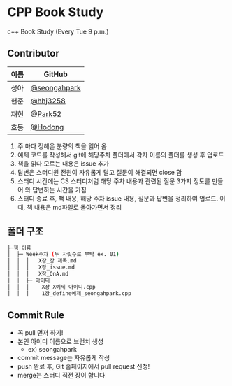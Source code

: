 # CPP Book Study
c++ Book Study (Every Tue 9 p.m.)

## Contributor
|이름|GitHub|
|---|---|
|성아|[@seongahpark](https://github.com/seongahpark)|
|현준|[@hhj3258](https://github.com/hhj3258)|
|재현|[@Park52](https://github.com/Park52)|
|호동|[@Hodong](https://github.com/Hodong)|

1) 주 마다 정해온 분량의 책을 읽어 옴
2) 예제 코드를 작성해서 git에 해당주차 폴더에서 각자 이름의 폴더를 생성 후 업로드 
3) 책을 읽다 모르는 내용은 issue 추가
4) 답변은 스터디원 전원이 자유롭게 달고 질문이 해결되면 close 함
5) 스터디 시간에는 CS 스터디처럼 해당 주차 내용과 관련된 질문 3가지 정도를 만들어 와 답변하는 시간을 가짐
6) 스터디 종료 후, 책 내용, 해당 주차 issue 내용, 질문과 답변을 정리하여 업로드. 이 때, 책 내용은 md파일로 돌아가면서 정리

## 폴더 구조
```sh
├─책 이름
│  ├─ Week주차 (두 자릿수로 부탁 ex. 01)
│  │  │   X장_장 제목.md
│  │  │   X장_issue.md
│  │  │   X장_QnA.md
│  │  ├─ 아이디
│  │  │    X장_X예제_아이디.cpp
│  │  │    1장_define예제_seongahpark.cpp
```

## Commit Rule
+ 꼭 pull 먼저 하기!
+ 본인 아이디 이름으로 브런치 생성
  - ex) seongahpark
+ commit message는 자유롭게 작성
+ push 완료 후, Git 홈페이지에서 pull request 신청!
+ merge는 스터디 직전 장이 합니다
